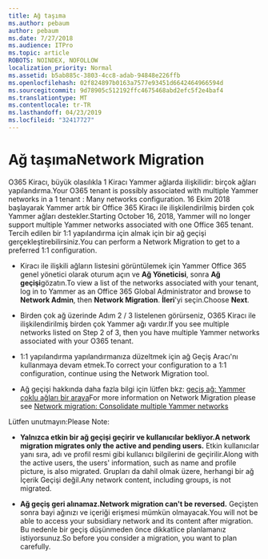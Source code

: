 ```yaml
---
title: Ağ taşıma
ms.author: pebaum
author: pebaum
ms.date: 7/27/2018
ms.audience: ITPro
ms.topic: article
ROBOTS: NOINDEX, NOFOLLOW
localization_priority: Normal
ms.assetid: b5ab885c-3803-4cc8-adab-94848e226ffb
ms.openlocfilehash: 02f824897b0163a7577e93451d6642464966594d
ms.sourcegitcommit: 9d78905c512192ffc4675468abd2efc5f2e4baf4
ms.translationtype: MT
ms.contentlocale: tr-TR
ms.lasthandoff: 04/23/2019
ms.locfileid: "32417727"
---
```

# <a name="network-migration"></a><span data-ttu-id="c4958-102">Ağ taşıma</span><span class="sxs-lookup"><span data-stu-id="c4958-102">Network Migration</span></span>

<span data-ttu-id="c4958-103">O365 Kiracı, büyük olasılıkla 1 Kiracı Yammer ağlarda ilişkilidir: birçok ağları yapılandırma.</span><span class="sxs-lookup"><span data-stu-id="c4958-103">Your O365 tenant is possibly associated with multiple Yammer networks in a 1 tenant : Many networks configuration.</span></span> <span data-ttu-id="c4958-104">16 Ekim 2018 başlayarak Yammer artık bir Office 365 Kiracı ile ilişkilendirilmiş birden çok Yammer ağları destekler.</span><span class="sxs-lookup"><span data-stu-id="c4958-104">Starting October 16, 2018, Yammer will no longer support multiple Yammer networks associated with one Office 365 tenant.</span></span> <span data-ttu-id="c4958-105">Tercih edilen bir 1:1 yapılandırma için almak için bir ağ geçişi gerçekleştirebilirsiniz.</span><span class="sxs-lookup"><span data-stu-id="c4958-105">You can perform a Network Migration to get to a preferred 1:1 configuration.</span></span>
  
- <span data-ttu-id="c4958-106">Kiracı ile ilişkili ağların listesini görüntülemek için Yammer Office 365 genel yönetici olarak oturum açın ve **Ağ Yöneticisi**, sonra **Ağ geçişi**gözatın.</span><span class="sxs-lookup"><span data-stu-id="c4958-106">To view a list of the networks associated with your tenant, log in to Yammer as an Office 365 Global Administrator and browse to **Network Admin**, then **Network Migration**.</span></span> <span data-ttu-id="c4958-107">**İleri**'yi seçin.</span><span class="sxs-lookup"><span data-stu-id="c4958-107">Choose **Next**.</span></span>
    
- <span data-ttu-id="c4958-108">Birden çok ağ üzerinde Adım 2 / 3 listelenen görürseniz, O365 Kiracı ile ilişkilendirilmiş birden çok Yammer ağı vardır.</span><span class="sxs-lookup"><span data-stu-id="c4958-108">If you see multiple networks listed on Step 2 of 3, then you have multiple Yammer networks associated with your O365 tenant.</span></span>
    
- <span data-ttu-id="c4958-109">1:1 yapılandırma yapılandırmanıza düzeltmek için ağ Geçiş Aracı'nı kullanmaya devam etmek.</span><span class="sxs-lookup"><span data-stu-id="c4958-109">To correct your configuration to a 1:1 configuration, continue using the Network Migration tool.</span></span>
    
- <span data-ttu-id="c4958-110">Ağ geçişi hakkında daha fazla bilgi için lütfen bkz: [geçiş ağ: Yammer çoklu ağları bir araya](https://support.office.com/article/a22c1b20-9231-4ce2-a916-392b1056d002)</span><span class="sxs-lookup"><span data-stu-id="c4958-110">For more information on Network Migration please see [Network migration: Consolidate multiple Yammer networks](https://support.office.com/article/a22c1b20-9231-4ce2-a916-392b1056d002)</span></span>
    
<span data-ttu-id="c4958-111">Lütfen unutmayın:</span><span class="sxs-lookup"><span data-stu-id="c4958-111">Please Note:</span></span>
  
- <span data-ttu-id="c4958-112">**Yalnızca etkin bir ağ geçişi geçirir ve kullanıcılar bekliyor.**</span><span class="sxs-lookup"><span data-stu-id="c4958-112">**A network migration migrates only the active and pending users.**</span></span> <span data-ttu-id="c4958-113">Etkin kullanıcılar yanı sıra, adı ve profil resmi gibi kullanıcı bilgilerini de geçirilir.</span><span class="sxs-lookup"><span data-stu-id="c4958-113">Along with the active users, the users' information, such as name and profile picture, is also migrated.</span></span> <span data-ttu-id="c4958-114">Grupları da dahil olmak üzere, herhangi bir ağ İçerik Geçişi değil.</span><span class="sxs-lookup"><span data-stu-id="c4958-114">Any network content, including groups, is not migrated.</span></span> 
    
- <span data-ttu-id="c4958-115">**Ağ geçiş geri alınamaz.**</span><span class="sxs-lookup"><span data-stu-id="c4958-115">**Network migration can't be reversed.**</span></span> <span data-ttu-id="c4958-116">Geçişten sonra bayi ağınızı ve içeriği erişmesi mümkün olmayacak.</span><span class="sxs-lookup"><span data-stu-id="c4958-116">You will not be able to access your subsidiary network and its content after migration.</span></span> <span data-ttu-id="c4958-117">Bu nedenle bir geçiş düşünmeden önce dikkatlice planlamanız istiyorsunuz.</span><span class="sxs-lookup"><span data-stu-id="c4958-117">So before you consider a migration, you want to plan carefully.</span></span> 
    

